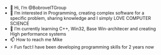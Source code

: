 - 👋 Hi, I’m @BobroveITGroup
- 👀 I’m interested in Programming, creating complex software for a specific problem, sharing knowledge and I simply LOVE COMPUTER SCIENCE
- 🌱 I’m currently learning С++, Win32, Base Win-architecer and creating High performance systems
- 📫 How to reach me Mike
- ⚡ Fun fact:I have been developing programming skills for 2 years now

